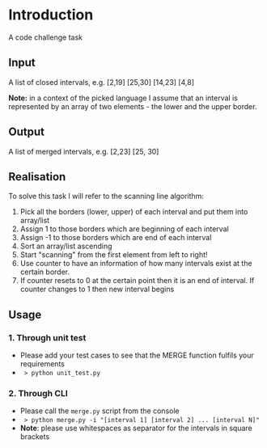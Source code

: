 # Introduction
A code challenge task

## Input
A list of closed intervals, e.g. [2,19] [25,30] [14,23] [4,8]

**Note:** in a context of the picked language I assume that an interval is represented by an array of two elements - the lower and the upper border.

## Output
A list of merged intervals, e.g. [2,23] [25, 30]


## Realisation

To solve this task I will refer to the scanning line algorithm:
1. Pick all the borders (lower, upper) of each interval and put them into array/list
2. Assign 1 to those borders which are beginning of each interval
3. Assign -1 to those borders which are end of each interval
4. Sort an array/list ascending
5. Start "scanning" from the first element from left to right!
6. Use counter to have an information of how many intervals exist at the certain border.
7. If counter resets to 0 at the certain point then it is an end of interval. If counter changes to 1 then new interval begins

## Usage
### 1. Through unit test
- Please add your test cases to see that the MERGE function fulfils your requirements
- ``` > python unit_test.py```

### 2. Through CLI
- Please call the `merge.py` script from the console
- ``` > python merge.py -i "[interval 1] [interval 2] ... [interval N]"```
- **Note**: please use whitespaces as separator for the intervals in square brackets
